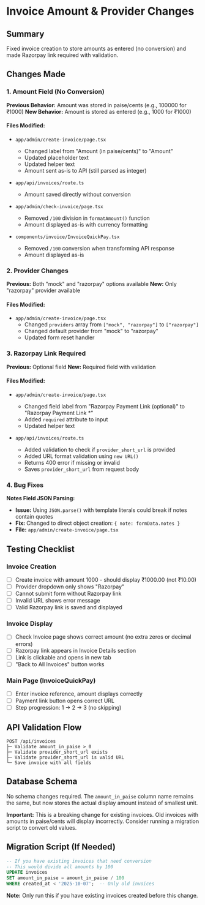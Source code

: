 # Invoice Amount & Provider Changes

## Summary
Fixed invoice creation to store amounts as entered (no conversion) and made Razorpay link required with validation.

## Changes Made

### 1. Amount Field (No Conversion)
**Previous Behavior:** Amount was stored in paise/cents (e.g., 100000 for ₹1000)
**New Behavior:** Amount is stored as entered (e.g., 1000 for ₹1000)

#### Files Modified:
- `app/admin/create-invoice/page.tsx`
  - Changed label from "Amount (in paise/cents)" to "Amount"
  - Updated placeholder text
  - Updated helper text
  - Amount sent as-is to API (still parsed as integer)

- `app/api/invoices/route.ts`
  - Amount saved directly without conversion
  
- `app/admin/check-invoice/page.tsx`
  - Removed `/100` division in `formatAmount()` function
  - Amount displayed as-is with currency formatting
  
- `components/invoice/InvoiceQuickPay.tsx`
  - Removed `/100` conversion when transforming API response
  - Amount displayed as-is

### 2. Provider Changes
**Previous:** Both "mock" and "razorpay" options available
**New:** Only "razorpay" provider available

#### Files Modified:
- `app/admin/create-invoice/page.tsx`
  - Changed `providers` array from `["mock", "razorpay"]` to `["razorpay"]`
  - Changed default provider from "mock" to "razorpay"
  - Updated form reset handler

### 3. Razorpay Link Required
**Previous:** Optional field
**New:** Required field with validation

#### Files Modified:
- `app/admin/create-invoice/page.tsx`
  - Changed field label from "Razorpay Payment Link (optional)" to "Razorpay Payment Link *"
  - Added `required` attribute to input
  - Updated helper text

- `app/api/invoices/route.ts`
  - Added validation to check if `provider_short_url` is provided
  - Added URL format validation using `new URL()`
  - Returns 400 error if missing or invalid
  - Saves `provider_short_url` from request body

### 4. Bug Fixes
**Notes Field JSON Parsing:**
- **Issue:** Using `JSON.parse()` with template literals could break if notes contain quotes
- **Fix:** Changed to direct object creation: `{ note: formData.notes }`
- **File:** `app/admin/create-invoice/page.tsx`

## Testing Checklist

### Invoice Creation
- [ ] Create invoice with amount 1000 - should display ₹1000.00 (not ₹10.00)
- [ ] Provider dropdown only shows "Razorpay"
- [ ] Cannot submit form without Razorpay link
- [ ] Invalid URL shows error message
- [ ] Valid Razorpay link is saved and displayed

### Invoice Display
- [ ] Check Invoice page shows correct amount (no extra zeros or decimal errors)
- [ ] Razorpay link appears in Invoice Details section
- [ ] Link is clickable and opens in new tab
- [ ] "Back to All Invoices" button works

### Main Page (InvoiceQuickPay)
- [ ] Enter invoice reference, amount displays correctly
- [ ] Payment link button opens correct URL
- [ ] Step progression: 1 → 2 → 3 (no skipping)

## API Validation Flow

```
POST /api/invoices
├─ Validate amount_in_paise > 0
├─ Validate provider_short_url exists
├─ Validate provider_short_url is valid URL
└─ Save invoice with all fields
```

## Database Schema
No schema changes required. The `amount_in_paise` column name remains the same, but now stores the actual display amount instead of smallest unit.

**Important:** This is a breaking change for existing invoices. Old invoices with amounts in paise/cents will display incorrectly. Consider running a migration script to convert old values.

## Migration Script (If Needed)
```sql
-- If you have existing invoices that need conversion
-- This would divide all amounts by 100
UPDATE invoices 
SET amount_in_paise = amount_in_paise / 100 
WHERE created_at < '2025-10-07';  -- Only old invoices
```

**Note:** Only run this if you have existing invoices created before this change.
